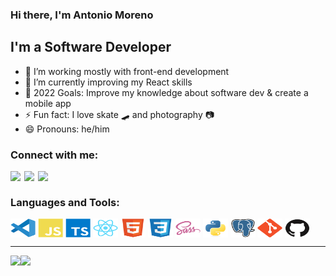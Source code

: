 ### Hi there, I'm Antonio Moreno

## I'm a Software Developer

- 🔭 I’m working mostly with front-end development
- 🌱 I’m currently improving my React skills
- 🥅 2022 Goals: Improve my knowledge about software dev & create a mobile app
- ⚡ Fun fact: I love skate 🛹 and photography 📷 
- 😄 Pronouns: he/him


### Connect with me:
 
<div> 
  <a href="https://instagram.com/antonio_mrh/" target="_blank"><img align="left" width="22px" src="https://cdn.jsdelivr.net/npm/simple-icons@v3/icons/instagram.svg"></a>
  <a href = "mailto:amrh07@gmail.com"><img align="left" width="22px" src="https://cdn.jsdelivr.net/npm/simple-icons@v3/icons/gmail.svg"></a>
  <a href="https://www.linkedin.com/in/antonio-mrh/" target="_blank"><img align="left" width="22px" src="https://cdn.jsdelivr.net/npm/simple-icons@v3/icons/linkedin.svg"></a> 
</div>

<br />

### Languages and Tools:

<div style="display: inline_block">
<img align="center" alt="Antonio-Vscode" height="30" width="40" src="https://raw.githubusercontent.com/devicons/devicon/master/icons/vscode/vscode-original.svg">
  <img align="center" alt="Antonio-Js" height="30" width="40" src="https://raw.githubusercontent.com/devicons/devicon/master/icons/javascript/javascript-plain.svg">
  <img align="center" alt="Antonio-Ts" height="30" width="40" src="https://raw.githubusercontent.com/devicons/devicon/master/icons/typescript/typescript-plain.svg">
  <img align="center" alt="Antonio-React" height="30" width="40" src="https://raw.githubusercontent.com/devicons/devicon/master/icons/react/react-original.svg">
  <img align="center" alt="Antonio-HTML" height="30" width="40" src="https://raw.githubusercontent.com/devicons/devicon/master/icons/html5/html5-original.svg">
  <img align="center" alt="Antonio-CSS" height="30" width="40" src="https://raw.githubusercontent.com/devicons/devicon/master/icons/css3/css3-original.svg">
  <img align="center" alt="Antonio-CSS" height="30" width="40" src="https://raw.githubusercontent.com/devicons/devicon/master/icons/sass/sass-original.svg">
  <img align="center" alt="Antonio-Python" height="30" width="40" src="https://raw.githubusercontent.com/devicons/devicon/master/icons/python/python-original.svg">
  <img align="center" alt="Antonio-Python" height="30" width="40" src="https://raw.githubusercontent.com/devicons/devicon/master/icons/postgresql/postgresql-original.svg">
  <img align="center" alt="Antonio-Git" height="30" width="40" src="https://raw.githubusercontent.com/devicons/devicon/master/icons/git/git-original.svg">
   <img align="center" alt="Antonio-Github" height="30" width="40" src="https://raw.githubusercontent.com/devicons/devicon/master/icons/github/github-original.svg">
  
  
</div>
  

---

<div align="center">
  <a href="https://github.com/AntonioMRH">
  <img height="180em" align="left" src="https://github-readme-stats.vercel.app/api?username=AntonioMRH&show_icons=true&include_all_commits=true&count_private=true"/>
  <img height="180em" align="left"src="https://github-readme-stats.vercel.app/api/top-langs/?username=AntonioMRH&layout=compact&langs_count=7"/>
</div>
